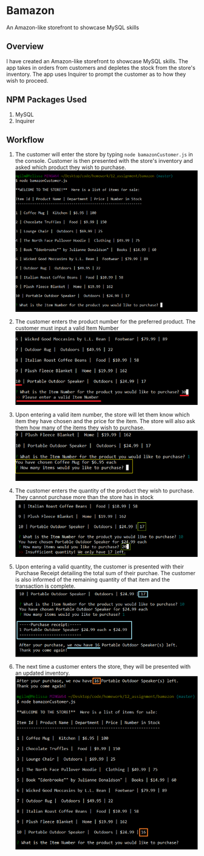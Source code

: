 # Bamazon
An Amazon-like storefront to showcase MySQL skills

## Overview

I have created an Amazon-like storefront to showcase MySQL skills.
The app takes in orders from customers and depletes the stock from the store's inventory. 
The app uses Inquirer to prompt the customer as to how they wish to proceed.

## NPM Packages Used
1. MySQL
2. Inquirer

## Workflow
1. The customer will enter the store by typing `node bamazonCustomer.js` in the console. 
Customer is then presented with the store's inventory and asked which product they wish to purchase.
![Image of Storefront](./Screenshots/initialize.png)

2. The customer enters the product number for the preferred product. The customer must input a valid Item Number 
![Image of Storefront](./Screenshots/invalidNum.png)

3. Upon entering a valid item number, the store will let them know which item they have chosen and the price for the item. 
The store will also ask them how many of the items they wish to purchase.
![Image of Storefront](./Screenshots/howMany.png)

4. The customer enters the quantity of the product they wish to purchase. They cannot purchase more than the store has in stock
![Image of Storefront](./Screenshots/invalidQty.png)

5. Upon entering a valid quantity, the customer is presented with their Purchase Receipt detailing the total sum of their purchae. 
The customer is also informed of the remaining quantity of that item and the transaction is complete.
![Image of Storefront](./Screenshots/receipt.png)

5. The next time a customer enters the store, they will be presented with an updated inventory.
![Image of Storefront](./Screenshots/reInitialize.png)

